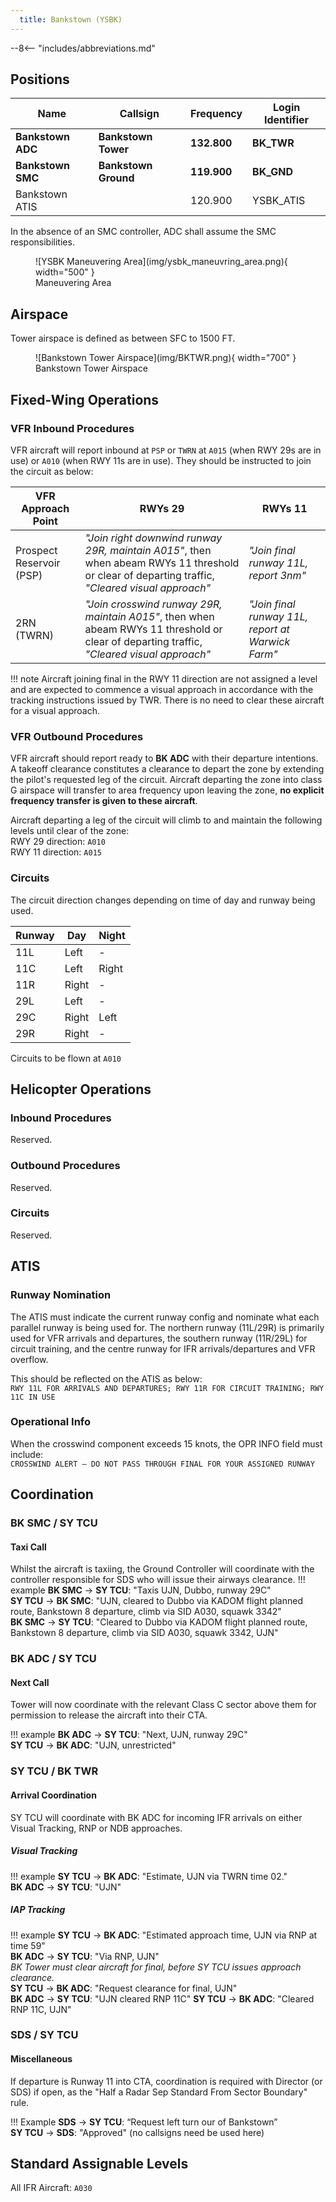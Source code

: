 ```yaml
---
  title: Bankstown (YSBK)
---
```


--8<-- "includes/abbreviations.md"

## Positions

| Name               | Callsign       | Frequency        | Login Identifier                         |
| ------------------ | -------------- | ---------------- | ---------------------------------------- |
| **Bankstown ADC**  | **Bankstown Tower**  | **132.800**          | **BK_TWR**                        |
| **Bankstown SMC**   | **Bankstown Ground**   | **119.900**          | **BK_GND**                       |
| Bankstown ATIS        |                | 120.900          | YSBK_ATIS                                |

 
In the absence of an SMC controller, ADC shall assume the SMC responsibilities.
<figure markdown>
![YSBK Maneuvering Area](img/ysbk_maneuvring_area.png){ width="500" }
  <figcaption>Maneuvering Area</figcaption>
</figure>

## Airspace
Tower airspace is defined as between SFC to 1500 FT.

<figure markdown>
![Bankstown Tower Airspace](img/BKTWR.png){ width="700" }
  <figcaption>Bankstown Tower Airspace</figcaption>
</figure>

## Fixed-Wing Operations
### VFR Inbound Procedures
VFR aircraft will report inbound at `PSP` or `TWRN` at `A015` (when RWY 29s are in use) or `A010` (when RWY 11s are in use).  They should be instructed to join the circuit as below:

| VFR Approach Point | RWYs 29  | RWYs 11 |
| ----------------| --------- | ---------- |
| Prospect Reservoir (PSP)    | *"Join right downwind runway 29R, maintain A015"*, then when abeam RWYs 11 threshold or clear of departing traffic, *"Cleared visual approach"*       | *"Join final runway 11L, report 3nm"*        |
| 2RN (TWRN)   | *"Join crosswind runway 29R, maintain A015"*, then when abeam RWYs 11 threshold or clear of departing traffic, *"Cleared visual approach"* | *"Join final runway 11L, report at Warwick Farm"*  |

!!! note
    Aircraft joining final in the RWY 11 direction are not assigned a level and are expected to commence a visual approach in accordance with the tracking instructions issued by TWR.  There is no need to clear these aircraft for a visual approach.

### VFR Outbound Procedures
VFR aircraft should report ready to **BK ADC** with their departure intentions.  A takeoff clearance constitutes a clearance to depart the zone by extending the pilot's requested leg of the circuit.  Aircraft departing the zone into class G airspace will transfer to area frequency upon leaving the zone, **no explicit frequency transfer is given to these aircraft**.

Aircraft departing a leg of the circuit will climb to and maintain the following levels until clear of the zone:  
RWY 29 direction: `A010`  
RWY 11 direction: `A015`

### Circuits
The circuit direction changes depending on time of day and runway being used.

| Runway | Day  | Night |
| ----------------| --------- | ---------- |
| 11L    | Left       | -        |
| 11C   | Left | Right  |
| 11R    | Right | -  |
| 29L     | Left        | -  |
| 29C    | Right | Left         |
| 29R    | Right        | -  |

Circuits to be flown at `A010`

## Helicopter Operations
### Inbound Procedures
Reserved.
### Outbound Procedures
Reserved.
### Circuits
Reserved.

## ATIS
### Runway Nomination
The ATIS must indicate the current runway config and nominate what each parallel runway is being used for.  The northern runway (11L/29R) is primarily used for VFR arrivals and departures, the southern runway (11R/29L) for circuit training, and the centre runway for IFR arrivals/departures and VFR overflow.  

This should be reflected on the ATIS as below:  
`RWY 11L FOR ARRIVALS AND DEPARTURES; RWY 11R FOR CIRCUIT TRAINING; RWY 11C IN USE`
### Operational Info
When the crosswind component exceeds 15 knots, the OPR INFO field must include:  
`CROSSWIND ALERT – DO NOT PASS THROUGH FINAL FOR YOUR ASSIGNED RUNWAY`

## Coordination
### BK SMC / SY TCU

#### Taxi Call

Whilst the aircraft is taxiing, the Ground Controller will coordinate with the controller responsible for SDS who will issue their airways clearance.
!!! example
    **BK SMC** -> **SY TCU**: "Taxis UJN, Dubbo, runway 29C"  
    **SY TCU** -> **BK SMC**: "UJN, cleared to Dubbo via KADOM flight planned route, Bankstown 8 departure, climb via SID A030, squawk 3342"  
    **BK SMC** -> **SY TCU**: "Cleared to Dubbo via KADOM flight planned route, Bankstown 8 departure, climb via SID A030, squawk 3342, UJN" 


### BK ADC / SY TCU

#### Next Call

Tower will now coordinate with the relevant Class C sector above them for permission to release the aircraft into their CTA.

!!! example
    **BK ADC** -> **SY TCU**: "Next, UJN, runway 29C"  
    **SY TCU** -> **BK ADC**: "UJN, unrestricted"

### SY TCU / BK TWR

#### Arrival Coordination

SY TCU will coordinate with BK ADC for incoming IFR arrivals on either Visual Tracking, RNP or NDB approaches.

##### Visual Tracking

!!! example
    **SY TCU** -> **BK ADC**: "Estimate, UJN via TWRN time 02."  
    **BK ADC** -> **SY TCU**: "UJN"

##### IAP Tracking

!!! example
    **SY TCU** -> **BK ADC**: "Estimated approach time, UJN via RNP at time 59"  
    **BK ADC** -> **SY TCU**: "Via RNP, UJN"   
    *BK Tower must clear aircraft for final, before SY TCU issues approach clearance.*  
    **SY TCU** -> **BK ADC**: "Request clearance for final, UJN"  
    **BK ADC** -> **SY TCU**: "UJN cleared RNP 11C" 
    **SY TCU** -> **BK ADC**: "Cleared RNP 11C, UJN"  

### SDS / SY TCU

#### Miscellaneous

If departure is Runway 11 into CTA, coordination is required with Director (or SDS) if open, as the "Half a Radar Sep Standard From Sector Boundary" rule.

!!! Example
    **SDS** -> **SY TCU**: “Request left turn our of Bankstown”  
    **SY TCU** -> **SDS**: "Approved" (no callsigns need be used here)  

## Standard Assignable Levels

All IFR Aircraft: `A030`